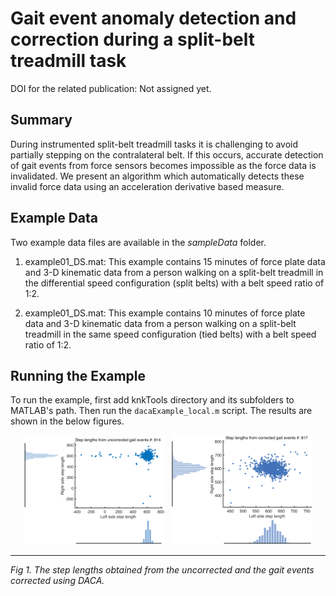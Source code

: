 # Gait event anomaly detection and correction during a split-belt treadmill task

DOI for the related publication: Not assigned yet.

## Summary

During instrumented split-belt treadmill tasks it is challenging to avoid partially stepping on the contralateral belt. If this occurs, accurate detection of gait events from force sensors becomes impossible as the force data is invalidated. We present an algorithm which automatically detects these invalid force data using an acceleration derivative based measure.

## Example Data

Two example data files are available in the *sampleData* folder. 

1. example01_DS.mat: This example contains 15 minutes of  force plate data and 3-D kinematic data from a person walking on a split-belt treadmill in the differential speed configuration (split belts) with a belt speed ratio of 1:2.

1. example01_DS.mat: This example contains 10 minutes of  force plate data and 3-D kinematic data from a person walking on a split-belt treadmill in the same speed configuration (tied belts) with a belt speed ratio of 1:2.

## Running the Example

To run the example, first add knkTools directory and its subfolders to MATLAB's path. Then run the `dacaExample_local.m` script. The results are shown in the below figures.

<p align="center">
<img alt="DACA Example" src="../../docs/figs/uncorrected.png" height="auto" width="45%" style="margin-right:10px;"/><img alt="DACA Example" src="../../docs/figs/corrected.png" height="auto" width="45%"/><hr>
<em>Fig 1. The step lengths obtained from the uncorrected and the gait events corrected using DACA.</em>
</p>